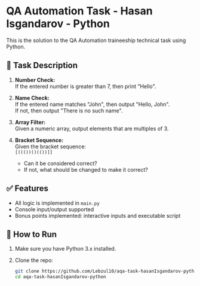 # QA Automation Task - Hasan Isgandarov - Python

This is the solution to the QA Automation traineeship technical task using Python.

## 🧠 Task Description

1. **Number Check:**  
   If the entered number is greater than 7, then print "Hello".

2. **Name Check:**  
   If the entered name matches "John", then output "Hello, John".  
   If not, then output "There is no such name".

3. **Array Filter:**  
   Given a numeric array, output elements that are multiples of 3.

4. **Bracket Sequence:**  
   Given the bracket sequence:  
   `[((())()(())]]`  
   - Can it be considered correct?  
   - If not, what should be changed to make it correct?

## ✅ Features

- All logic is implemented in `main.py`
- Console input/output supported
- Bonus points implemented: interactive inputs and executable script

## 🚀 How to Run

1. Make sure you have Python 3.x installed.

2. Clone the repo:
   ```bash
   git clone https://github.com/Lebzul10/aqa-task-hasanIsgandarov-python.git
   cd aqa-task-hasanIsgandarov-python
